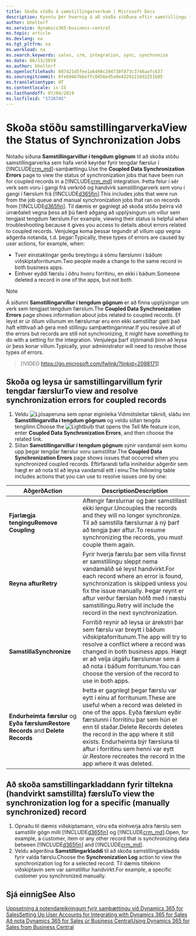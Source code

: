 ```yaml
---
title: Skoða stöðu á samstillingarverkum | Microsoft Docs
description: Kynntu þér hvernig á að skoða stöðuna eftir samstillingu tengdra færslna.
author: bholtorf
ms.service: dynamics365-business-central
ms.topic: article
ms.devlang: na
ms.tgt_pltfrm: na
ms.workload: na
ms.search.keywords: sales, crm, integration, sync, synchronize
ms.date: 06/13/2019
ms.author: bholtorf
ms.openlocfilehash: 8d7421d5fee1a6498c204730f873c3746aafc637
ms.sourcegitcommit: 8fe694b7bbe7fc0456ed5a9e42291218d2251b05
ms.translationtype: HT
ms.contentlocale: is-IS
ms.lasthandoff: 07/04/2019
ms.locfileid: "1726745"
---
```

# <a name="view-the-status-of-synchronization-jobs"></a><span data-ttu-id="39a37-103">Skoða stöðu samstillingarverka</span><span class="sxs-lookup"><span data-stu-id="39a37-103">View the Status of Synchronization Jobs</span></span>
<span data-ttu-id="39a37-104">Notaðu síðuna **Samstillingarvillur í tengdum gögnum** til að skoða stöðu samstillingarverka sem hafa verið keyrðar fyrir tengdar færslur í [!INCLUDE[crm_md](includes/crm_md.md)]-samþættingu.</span><span class="sxs-lookup"><span data-stu-id="39a37-104">Use the **Coupled Data Synchronization Errors** page to view the status of synchronization jobs that have been run for coupled records in a [!INCLUDE[crm_md](includes/crm_md.md)] integration.</span></span> <span data-ttu-id="39a37-105">Þetta felur í sér verk sem voru í gangi frá verkröð og handvirk samstillingarverk sem voru í gangi í færslum frá [!INCLUDE[d365fin](includes/d365fin_md.md)].</span><span class="sxs-lookup"><span data-stu-id="39a37-105">This includes jobs that were run from the job queue and manual synchronization jobs that ran on records from [!INCLUDE[d365fin](includes/d365fin_md.md)].</span></span> <span data-ttu-id="39a37-106">Til dæmis er gagnlegt að skoða stöðu þeirra við úrræðaleit vegna þess að þú færð aðgang að upplýsingum um villur sem tengjast tengdum færslum.</span><span class="sxs-lookup"><span data-stu-id="39a37-106">For example, viewing their status is helpful when troubleshooting because it gives you access to details about errors related to coupled records.</span></span> <span data-ttu-id="39a37-107">Venjulega koma þessar tegundir af villum upp vegna aðgerða notanda, t.d. þegar:</span><span class="sxs-lookup"><span data-stu-id="39a37-107">Typically, these types of errors are caused by user actions, for example, when:</span></span>  

* <span data-ttu-id="39a37-108">Tveir einstaklingar gerðu breytingu á sömu færslunni í báðum viðskiptaforritunum.</span><span class="sxs-lookup"><span data-stu-id="39a37-108">Two people made a change to the same record in both business apps.</span></span>
* <span data-ttu-id="39a37-109">Einhver eyddi færslu í öðru hvoru forritinu, en ekki í báðum.</span><span class="sxs-lookup"><span data-stu-id="39a37-109">Someone deleted a record in one of the apps, but not both.</span></span>

> [!Note]
> <span data-ttu-id="39a37-110">Á síðunni **Samstillingarvillur í tengdum gögnum** er að finna upplýsingar um verk sem tengjast tengdum færslum.</span><span class="sxs-lookup"><span data-stu-id="39a37-110">The **Coupled Data Synchronization Errors** page shows information about jobs related to coupled records.</span></span> <span data-ttu-id="39a37-111">Ef leyst er úr öllum villunum en færslurnar eru enn ekki samstilltar gæti það haft eitthvað að gera með stillingu samþættingarinnar.</span><span class="sxs-lookup"><span data-stu-id="39a37-111">If you resolve all of the errors but records are still not synchronizing, it might have something to do with a setting for the integration.</span></span> <span data-ttu-id="39a37-112">Venjulega þarf stjórnandi þinn að leysa úr þess konar villum.</span><span class="sxs-lookup"><span data-stu-id="39a37-112">Typically, your administrator will need to resolve those types of errors.</span></span>   

> [!VIDEO https://go.microsoft.com/fwlink/?linkid=2098171]

## <a name="to-view-and-resolve-synchronization-errors-for-coupled-records"></a><span data-ttu-id="39a37-113">Skoða og leysa úr samstillingarvillum fyrir tengdar færslur</span><span class="sxs-lookup"><span data-stu-id="39a37-113">To view and resolve synchronization errors for coupled records</span></span>
1. <span data-ttu-id="39a37-114">Veldu ![Ljósaperuna sem opnar eiginleika Viðmótsleitar](media/ui-search/search_small.png "Segðu mér hvað þú vilt gera") táknið, sláðu inn **Samstillingarvilla í tengdum gögnum** og veldu síðan tengda tengilinn.</span><span class="sxs-lookup"><span data-stu-id="39a37-114">Choose the ![Lightbulb that opens the Tell Me feature](media/ui-search/search_small.png "Tell me what you want to do") icon, enter **Coupled Data Synchronization Errors**, and then choose the related link.</span></span>
2. <span data-ttu-id="39a37-115">Síðan **Samstillingarvillur í tengdum gögnum** sýnir vandamál sem komu upp þegar tengdar færslur voru samstilltar.</span><span class="sxs-lookup"><span data-stu-id="39a37-115">The **Coupled Data Synchronization Errors** page shows issues that occurred when you synchronized coupled records.</span></span> <span data-ttu-id="39a37-116">Eftirfarandi tafla inniheldur aðgerðir sem hægt er að nota til að leysa vandamál eitt í einu:</span><span class="sxs-lookup"><span data-stu-id="39a37-116">The following table includes actions that you can use to resolve issues one by one:</span></span>

|<span data-ttu-id="39a37-117">Aðgerð</span><span class="sxs-lookup"><span data-stu-id="39a37-117">Action</span></span>|<span data-ttu-id="39a37-118">Description</span><span class="sxs-lookup"><span data-stu-id="39a37-118">Description</span></span>|
|----|----|
|<span data-ttu-id="39a37-119">**Fjarlægja tengingu**</span><span class="sxs-lookup"><span data-stu-id="39a37-119">**Remove Coupling**</span></span>|<span data-ttu-id="39a37-120">Aftengir færslurnar og þær samstillast ekki lengur.</span><span class="sxs-lookup"><span data-stu-id="39a37-120">Uncouples the records and they will no longer synchronize.</span></span> <span data-ttu-id="39a37-121">Til að samstilla færslurnar á ný þarf að tengja þær aftur.</span><span class="sxs-lookup"><span data-stu-id="39a37-121">To resume synchronizing the records, you must couple them again.</span></span>|
|<span data-ttu-id="39a37-122">**Reyna aftur**</span><span class="sxs-lookup"><span data-stu-id="39a37-122">**Retry**</span></span>|<span data-ttu-id="39a37-123">Fyrir hverja færslu þar sem villa finnst er samstillingu sleppt nema vandamálið sé leyst handvirkt.</span><span class="sxs-lookup"><span data-stu-id="39a37-123">For each record where an error is found, synchronization is skipped unless you fix the issue manually.</span></span> <span data-ttu-id="39a37-124">Þegar reynt er aftur verður færslan höfð með í næstu samstillingu.</span><span class="sxs-lookup"><span data-stu-id="39a37-124">Retry will include the record in the next synchronization.</span></span>|
|<span data-ttu-id="39a37-125">**Samstilla**</span><span class="sxs-lookup"><span data-stu-id="39a37-125">**Synchronize**</span></span>|<span data-ttu-id="39a37-126">Forritið reynir að leysa úr árekstri þar sem færslu var breytt í báðum viðskiptaforritunum.</span><span class="sxs-lookup"><span data-stu-id="39a37-126">The app will try to resolve a conflict where a record was changed in both business apps.</span></span> <span data-ttu-id="39a37-127">Hægt er að velja útgáfu færslunnar sem á að nota í báðum forritunum.</span><span class="sxs-lookup"><span data-stu-id="39a37-127">You can choose the version of the record to use in both apps.</span></span>|
|<span data-ttu-id="39a37-128">**Endurheimta færslur** og **Eyða færslum**</span><span class="sxs-lookup"><span data-stu-id="39a37-128">**Restore Records** and **Delete Records**</span></span>|<span data-ttu-id="39a37-129">Þetta er gagnlegt þegar færslu var eytt í einu af forritunum.</span><span class="sxs-lookup"><span data-stu-id="39a37-129">These are useful when a record was deleted in one of the apps.</span></span> <span data-ttu-id="39a37-130">Eyða færslum eyðir færslunni í forritinu þar sem hún er enn til staðar.</span><span class="sxs-lookup"><span data-stu-id="39a37-130">Delete Records deletes the record in the app where it still exists.</span></span> <span data-ttu-id="39a37-131">Endurheimta býr færsluna til aftur í forritinu sem henni var eytt úr.</span><span class="sxs-lookup"><span data-stu-id="39a37-131">Restore recreates the record in the app where it was deleted.</span></span>|

## <a name="to-view-the-synchronization-log-for-a-specific-manually-synchronized-record"></a><span data-ttu-id="39a37-132">Að skoða samstillingarkladdann fyrir tiltekna (handvirkt samstillta) færslu</span><span class="sxs-lookup"><span data-stu-id="39a37-132">To view the synchronization log for a specific (manually synchronized) record</span></span>
1. <span data-ttu-id="39a37-133">Opnaðu til dæmis viðskiptamann, vöru eða einhverja aðra færslu sem samstillir gögn milli [!INCLUDE[d365fin](includes/d365fin_md.md)] og [!INCLUDE[crm_md](includes/crm_md.md)].</span><span class="sxs-lookup"><span data-stu-id="39a37-133">Open, for example, a customer, item or any other record that is synchronizing data between [!INCLUDE[d365fin](includes/d365fin_md.md)] and [!INCLUDE[crm_md](includes/crm_md.md)].</span></span>
2. <span data-ttu-id="39a37-134">Veldu aðgerðina **Samstillingarkladdi** til að skoða samstillingarkladda fyrir valda færslu.</span><span class="sxs-lookup"><span data-stu-id="39a37-134">Choose the **Synchronization Log** action to view the synchronization log for a selected record.</span></span> <span data-ttu-id="39a37-135">Til dæmis tiltekinn viðskiptavin sem var samstilltur handvirkt.</span><span class="sxs-lookup"><span data-stu-id="39a37-135">For example, a specific customer you synchronized manually.</span></span>

## <a name="see-also"></a><span data-ttu-id="39a37-136">Sjá einnig</span><span class="sxs-lookup"><span data-stu-id="39a37-136">See Also</span></span>  
[<span data-ttu-id="39a37-137">Uppsetning á notendareikningum fyrir samþættingu við Dynamics 365 for Sales</span><span class="sxs-lookup"><span data-stu-id="39a37-137">Setting Up User Accounts for Integrating with Dynamics 365 for Sales</span></span>](admin-setting-up-integration-with-dynamics-sales.md)  
[<span data-ttu-id="39a37-138">Að nota Dynamics 365 for Sales úr Business Central</span><span class="sxs-lookup"><span data-stu-id="39a37-138">Using Dynamics 365 for Sales from Business Central</span></span>](marketing-integrate-dynamicscrm.md)
